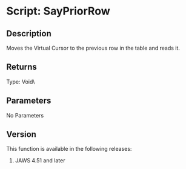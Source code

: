 # Script: SayPriorRow

## Description

Moves the Virtual Cursor to the previous row in the table and reads it.

## Returns

Type: Void\

## Parameters

No Parameters

## Version

This function is available in the following releases:

1.  JAWS 4.51 and later
